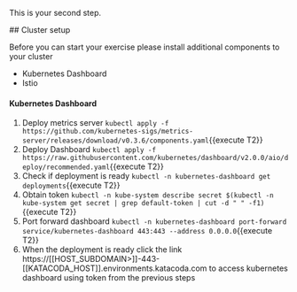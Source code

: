 This is your second step.

## Cluster setup

Before you can start your exercise please install additional components to your cluster
* Kubernetes Dashboard
* Istio

#### Kubernetes Dashboard

1. Deploy metrics server `kubectl apply -f https://github.com/kubernetes-sigs/metrics-server/releases/download/v0.3.6/components.yaml`{{execute T2}}
1. Deploy Dashboard `kubectl apply -f https://raw.githubusercontent.com/kubernetes/dashboard/v2.0.0/aio/deploy/recommended.yaml`{{execute T2}}
1. Check if deployment is ready `kubectl -n kubernetes-dashboard get deployments`{{execute T2}}
1. Obtain token `kubectl -n kube-system describe secret $(kubectl -n kube-system get secret | grep default-token | cut -d " " -f1)`{{execute T2}}
1. Port forward dashboard `kubectl -n kubernetes-dashboard port-forward service/kubernetes-dashboard 443:443 --address 0.0.0.0`{{execute T2}}
1. When the deployment is ready click the link https://[[HOST_SUBDOMAIN>]]-443-[[KATACODA_HOST]].environments.katacoda.com to access kubernetes dashboard using token from the previous steps
